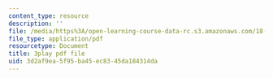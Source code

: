 ```yaml
---
content_type: resource
description: ''
file: /media/https%3A/open-learning-course-data-rc.s3.amazonaws.com/18-01sc-single-variable-calculus-fall-2010/3d2af9ea5f95ba45ec8345da184314da_hjZhPczMkL4.pdf
file_type: application/pdf
resourcetype: Document
title: 3play pdf file
uid: 3d2af9ea-5f95-ba45-ec83-45da184314da
---
```

